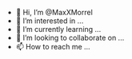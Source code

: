 - 👋 Hi, I’m @MaxXMorrel
- 👀 I’m interested in ...
- 🌱 I’m currently learning ...
- 💞️ I’m looking to collaborate on ...
- 📫 How to reach me ...

<!---
MaxXMorrel/MaxXMorrel is a ✨ special ✨ repository because its `README.md` (this file) appears on your GitHub profile.
You can click the Preview link to take a look at your changes.
--->
